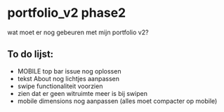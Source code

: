 # portfolio_v2 phase2
wat moet er nog gebeuren met mijn portfolio v2?



## To do lijst:

 * MOBILE top bar issue nog oplossen
 * tekst About nog lichtjes aanpassen
 * swipe functionaliteit voorzien
 * zien dat er geen witruimte meer is bij swipen
 * mobile dimensions nog aanpassen (alles moet compacter op mobile)



